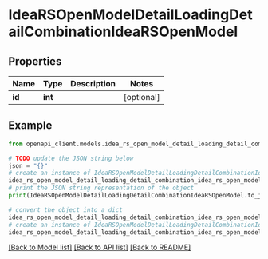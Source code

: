 # IdeaRSOpenModelDetailLoadingDetailCombinationIdeaRSOpenModel


## Properties

Name | Type | Description | Notes
------------ | ------------- | ------------- | -------------
**id** | **int** |  | [optional] 

## Example

```python
from openapi_client.models.idea_rs_open_model_detail_loading_detail_combination_idea_rs_open_model import IdeaRSOpenModelDetailLoadingDetailCombinationIdeaRSOpenModel

# TODO update the JSON string below
json = "{}"
# create an instance of IdeaRSOpenModelDetailLoadingDetailCombinationIdeaRSOpenModel from a JSON string
idea_rs_open_model_detail_loading_detail_combination_idea_rs_open_model_instance = IdeaRSOpenModelDetailLoadingDetailCombinationIdeaRSOpenModel.from_json(json)
# print the JSON string representation of the object
print(IdeaRSOpenModelDetailLoadingDetailCombinationIdeaRSOpenModel.to_json())

# convert the object into a dict
idea_rs_open_model_detail_loading_detail_combination_idea_rs_open_model_dict = idea_rs_open_model_detail_loading_detail_combination_idea_rs_open_model_instance.to_dict()
# create an instance of IdeaRSOpenModelDetailLoadingDetailCombinationIdeaRSOpenModel from a dict
idea_rs_open_model_detail_loading_detail_combination_idea_rs_open_model_from_dict = IdeaRSOpenModelDetailLoadingDetailCombinationIdeaRSOpenModel.from_dict(idea_rs_open_model_detail_loading_detail_combination_idea_rs_open_model_dict)
```
[[Back to Model list]](../README.md#documentation-for-models) [[Back to API list]](../README.md#documentation-for-api-endpoints) [[Back to README]](../README.md)


